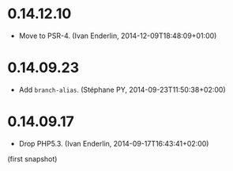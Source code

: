 # 0.14.12.10

  * Move to PSR-4. (Ivan Enderlin, 2014-12-09T18:48:09+01:00)

# 0.14.09.23

  * Add `branch-alias`. (Stéphane PY, 2014-09-23T11:50:38+02:00)

# 0.14.09.17

  * Drop PHP5.3. (Ivan Enderlin, 2014-09-17T16:43:41+02:00)

(first snapshot)
